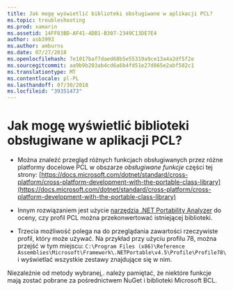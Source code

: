 ```yaml
---
title: Jak mogę wyświetlić biblioteki obsługiwane w aplikacji PCL?
ms.topic: troubleshooting
ms.prod: xamarin
ms.assetid: 14FF03BD-AF41-4DB1-B307-2349C13DE7E4
author: asb3993
ms.author: amburns
ms.date: 07/27/2018
ms.openlocfilehash: 7e1017baf7daed68b5e55319a9ce13a4a2df5f2e
ms.sourcegitcommit: aa9b9b203ab4cd6a6b4fd51e27d865e2abf582c1
ms.translationtype: MT
ms.contentlocale: pl-PL
ms.lasthandoff: 07/30/2018
ms.locfileid: "39351473"
---
```

# <a name="how-can-i-view-what-libraries-are-supported-in-a-pcl"></a>Jak mogę wyświetlić biblioteki obsługiwane w aplikacji PCL?

- Można znaleźć przegląd różnych funkcjach obsługiwanych przez różne platformy docelowe PCL w obszarze *obsługiwane funkcje* części tej strony: [https://docs.microsoft.com/dotnet/standard/cross-platform/cross-platform-development-with-the-portable-class-library](https://docs.microsoft.com/dotnet/standard/cross-platform/cross-platform-development-with-the-portable-class-library)

- Innym rozwiązaniem jest użycie [narzędzia .NET Portability Analyzer](https://visualstudiogallery.msdn.microsoft.com/1177943e-cfb7-4822-a8a6-e56c7905292b) do oceny, czy profil PCL można przekonwertować istniejącej biblioteki.

- Trzecia możliwość polega na do przeglądania zawartości rzeczywiste profil, który może używać. Na przykład przy użyciu profilu 78, można przejść w tym miejscu: `C:\Program Files (x86)\Reference Assemblies\Microsoft\Framework\.NETPortable\v4.5\Profile\Profile78\` i wyświetlać wszystkie zestawy znajdujące się w nim.

Niezależnie od metody wybranej,. należy pamiętać, że niektóre funkcje mają zostać pobrane za pośrednictwem NuGet i biblioteki Microsoft BCL.
